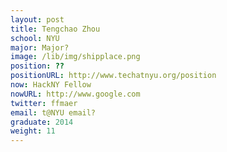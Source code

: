 ```yaml
---
layout: post
title: Tengchao Zhou
school: NYU
major: Major?
image: /lib/img/shipplace.png
position: ??
positionURL: http://www.techatnyu.org/position
now: HackNY Fellow
nowURL: http://www.google.com
twitter: ffmaer
email: t@NYU email?
graduate: 2014
weight: 11
---
```

